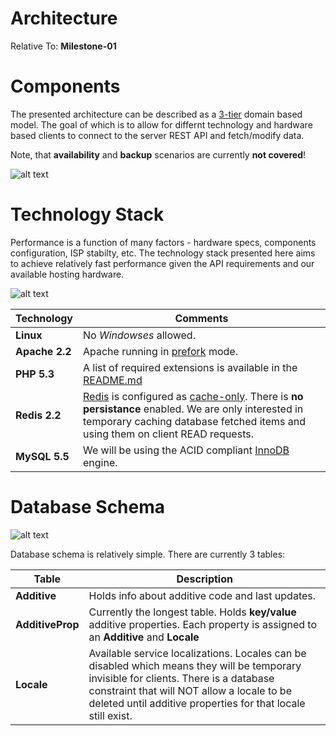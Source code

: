 Architecture
==================

Relative To: **Milestone-01**

# Components

The presented architecture can be described as a [3-tier](http://en.wikipedia.org/wiki/Multitier_architecture) domain based model. The goal of which is to allow for differnt technology and hardware based clients to connect to the server REST API and fetch/modify data.

Note, that **availability** and **backup** scenarios are currently **not covered**!

![alt text](https://raw.github.com/petarov/e-additives.server/master/docs/eadditives_architecture.png "Components")

# Technology Stack

Performance is a function of many factors - hardware specs, components configuration, ISP stabilty, etc. The technology stack presented here aims to achieve relatively fast performance given the API requirements and our available hosting hardware.

![alt text](https://raw.github.com/petarov/e-additives.server/master/docs/eadditives_components_stack.png "Deployment Stack")

Technology | Comments
------|------------
**Linux** | No _Windowses_ allowed.
**Apache 2.2** | Apache running in [prefork](http://httpd.apache.org/docs/2.2/mod/prefork.html) mode.
**PHP 5.3** | A list of required extensions is available in the [README.md](../README.md)
**Redis 2.2** | [Redis](http://redis.io/) is configured as [cache-only](http://redis.io/topics/config). There is **no persistance** enabled. We are only interested in temporary caching database fetched items and using them on client READ requests.
**MySQL 5.5** | We will be using the ACID compliant [InnoDB](http://dev.mysql.com/doc/refman/5.5/en/innodb-storage-engine.html) engine.


# Database Schema

![alt text](https://raw.github.com/petarov/e-additives.server/master/docs/eadditives_database.png "Database Schema")

Database schema is relatively simple. There are currently 3 tables:

Table | Description
------|------------
**Additive** | Holds info about additive code and last updates.
**AdditiveProp** | Currently the longest table. Holds **key/value** additive properties. Each property is assigned to an **Additive** and **Locale**
**Locale** | Available service localizations. Locales can be disabled which means they will be temporary invisible for clients. There is a database constraint that will NOT allow a locale to be deleted until additive properties for that locale still exist.


